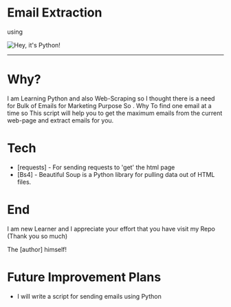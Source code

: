 # Email Extraction 



using




![Hey, it's Python!](https://www.python.org/static/img/python-logo.png)

---

# Why?

I am Learning Python and also Web-Scraping so I thought there is a need for Bulk of Emails for Marketing Purpose So . Why To find one email at a time so This script will help you to get the maximum emails from the current web-page and extract emails for you.


# Tech
    
* [requests] - For sending requests to 'get' the html page 
* [Bs4] - Beautiful Soup is a Python library for pulling data out of HTML files.


# End
I am new Learner and I appreciate your effort that you have visit my Repo (Thank you so much)

The [author] himself!

# Future Improvement Plans
* I will write a script for sending emails using Python
